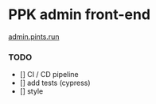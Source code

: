 # PPK admin front-end

[admin.pints.run](admin.pints.run)

### TODO
- [] CI / CD pipeline
- [] add tests (cypress)
- [] style